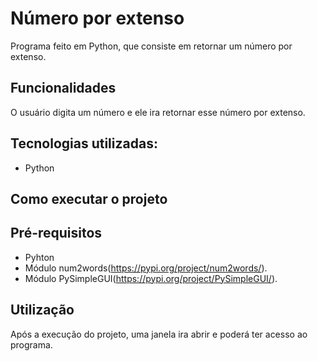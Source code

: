 # Número por extenso
Programa feito em Python, que consiste em retornar um número por extenso.


## Funcionalidades
O usuário digita um número e ele ira retornar esse número por extenso.

## Tecnologias utilizadas:
* Python

## Como executar o projeto
## Pré-requisitos
* Pyhton
* Módulo num2words(https://pypi.org/project/num2words/).
* Módulo PySimpleGUI(https://pypi.org/project/PySimpleGUI/).

## Utilização
Após a execução do projeto, uma janela ira abrir e poderá ter acesso ao programa.
